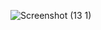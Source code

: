 ![Screenshot (13 1)](https://user-images.githubusercontent.com/121231024/211608540-12b8327b-6fd6-48c6-8719-f87bdaf9661b.png)
